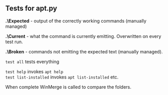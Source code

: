 Tests for apt.py
----------------

**.\Expected** - output of the correctly working commands (manually managed)

**.\Current** - what the command is currently emitting. Overwritten on every test run.

**.\Broken** - commands not emitting the expected text (manually managed).



`test all` tests everything

`test help` invokes `apt help`  
`test list-installed` invokes `apt list-installed`
etc.

When complete WinMerge is called to compare the folders.


